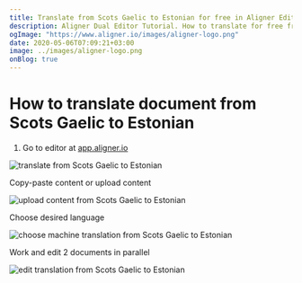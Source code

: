```yaml
---
title: Translate from Scots Gaelic to Estonian for free in Aligner Editor
description: Aligner Dual Editor Tutorial. How to translate for free from Scots Gaelic to Estonian. Aligner is multilingual document management platform. 
ogImage: "https://www.aligner.io/images/aligner-logo.png"
date: 2020-05-06T07:09:21+03:00
image: ../images/aligner-logo.png
onBlog: true
---
```


# How to translate document from Scots Gaelic to Estonian

1. Go to editor at [app.aligner.io](https://app.aligner.io "Aligner App web page")

![translate from Scots Gaelic to Estonian](../aligner-blank-editor.png "translate from Scots Gaelic to Estonian")

Copy-paste content or upload content

![upload content from Scots Gaelic to Estonian](../aligner-uploaded-document.png "upload content from Scots Gaelic to Estonian")

Choose desired language

![choose machine translation from Scots Gaelic to Estonian](../aligner-language-dropdown.png "choose machine translation from Scots Gaelic to Estonian")

Work and edit 2 documents in parallel

![edit translation from Scots Gaelic to Estonian](../aligner-double-sitded-editor.png "edit translation from Scots Gaelic to Estonian")

